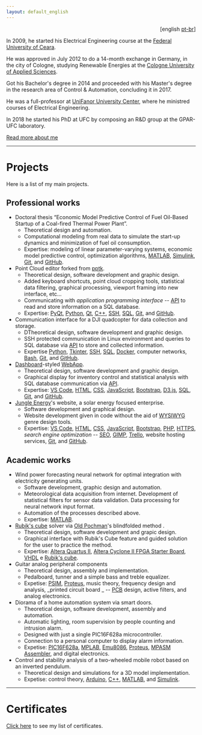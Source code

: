 ```yaml
---
layout: default_english
---
```

<div style="text-align: right"> [english <a href='/'>pt-br</a>] </div>

In 2009, he started his Electrical Engineering course at the [Federal University of Ceara](https://www.ufc.br/).

He was approved in July 2012 to do a 14-month exchange in Germany, in the city of Cologne, studying Renewable Energies at the [Cologne University of Applied Sciences](https://www.th-koeln.de/en/homepage_26.php).

Got his Bachelor's degree in 2014 and proceeded with his Master's degree in the research area of Control & Automation, concluding it in 2017.

He was a full-professor at [UniFanor University Center](https://www.unifanor.edu.br/unifanor), where he ministred courses of Electrical Engineering.

In 2018 he started his PhD at UFC by composing an R&D group at the GPAR-UFC laboratory.

[Read more about me](./about.html)

---

# Projects
Here is a list of my main projects.

## Professional works
- Doctoral thesis “Economic Model Predictive Control of Fuel Oil-Based Startup of a Coal-fired Thermal Power Plant”.
  - Theoretical design and automation.
  - Computational modeling from real data to simulate the start-up dynamics and minimization of fuel oil consumption.
  - Expertise: modeling of linear parameter-varying systems, economic model predictive control, optimization algorithms, [MATLAB](https://www.mathworks.com/products/matlab.html), [Simulink](https://www.mathworks.com/products/simulink.html), [Git](https://git-scm.com/), and [GitHub](https://github.com/).
- Point Cloud editor forked from [pptk](https://github.com/heremaps/pptk).
  - Theoretical design, software development and graphic design.
  - Added keyboard shortcuts, point cloud cropping tools, statistical data filtering, graphical processing, viewport framing into new interface, etc...
  - Communicating with _application programming interface_  -- [API](https://wikipedia.org/wiki/API) to read and store information on a SQL database.
  - Expertise: [PyQt](https://riverbankcomputing.com/software/pyqt/download), [Python](https://www.python.org/), [Qt](https://www.qt.io/), [C++](https://isocpp.org/), [SSH](https://www.ssh.com/), [SQL](https://www.iso.org/standard/63555.html), [Git](https://git-scm.com/), and [GitHub](https://github.com/).
- Communication interface for a DJI quadcopter for data collection and storage.
  - DTheoretical design, software development and graphic design.
  - SSH protected communication in Linux environment and queries to SQL database via [API](https://wikipedia.org/wiki/API) to store and collected information.
  - Expertise [Python](https://www.python.org/), [Tkinter](https://docs.python.org/3/library/tkinter.html), [SSH](https://www.ssh.com/), [SQL](https://www.iso.org/standard/63555.html), [Docker](https://www.docker.com/), computer networks, [Bash](https://www.gnu.org/software/bash/), [Git](https://git-scm.com/), and [GitHub](https://github.com/).
- [Dashboard](https://en.wikipedia.org/wiki/Dashboard_(business))-styled [WebApp](https://en.wikipedia.org/wiki/Web_application).
  - Theoretical design, software development and graphic design.
  - Graphical display for inventory control and statistical analysis with SQL database communication via [API](https://wikipedia.org/wiki/API).
  - Expertise: [VS Code](https://code.visualstudio.com/), [HTML](https://wikipedia.org/wiki/HTML), [CSS](https://wikipedia.org/wiki/CSS), [JavaScript](https://www.javascript.com/), [Bootstrap](https://getbootstrap.com/), [D3.js](https://d3js.org/), [SQL](https://www.iso.org/standard/63555.html), [Git](https://git-scm.com/), and [GitHub](https://github.com/).
- [Jungle Energy](http://jungleenergy.com.br)'s website, a solar energy focused enterprise.
  - Software development and graphical design.
  - Website development given in code without the aid of [WYSIWYG](https://en.m.wikipedia.org/wiki/WYSIWYG) genre design tools.
  - Expertise: [VS Code](https://code.visualstudio.com/), [HTML](https://wikipedia.org/wiki/HTML), [CSS](https://wikipedia.org/wiki/CSS), [JavaScript](https://www.javascript.com/), [Bootstrap](https://getbootstrap.com/), [PHP](https://www.php.net/), [HTTPS](https://wikipedia.org/wiki/HTTPS), _search engine optimization_ -- [SEO](https://en.wikipedia.org/wiki/Search_engine_optimization), [GIMP](https://www.gimp.org/), [Trello](https://trello.com/), website hosting services, [Git](https://git-scm.com/), and [GitHub](https://github.com/).

## Academic works
- Wind power forecasting neural network for optimal integration with electricity generating units.
  - Software development, graphic design and automation.
  - Meteorological data acquisition from internet. Development of statistical filters for sensor data validation. Data processing for neural network input format.
  - Automation of the processes described above.
  - Expertise: [MATLAB](https://www.mathworks.com/products/matlab.html).
- [Rubik's cube](https://en.wikipedia.org/wiki/Rubik%27s_Cube) solver via [Old Pochman](https://www.speedcubereview.com/blind-solving-algorithms.html)'s blindfolded method .
  - Theoretical design, software development and grapic design.
  - Graphical interface with Rubik's Cube feature and guided solution for the user to practice the method.
  - Expertise: [Altera Quartus II](https://www.intel.com/content/dam/www/programmable/us/en/pdfs/literature/manual/intro_to_quartus2.pdf), [Altera Cyclone II FPGA Starter Board](https://www.terasic.com.tw/cgi-bin/page/archive.pl?Language=English&CategoryNo=56&No=121), [VHDL](https://ieeexplore.ieee.org/document/159455) e [Rubik's cube](https://en.wikipedia.org/wiki/Rubik%27s_Cube).
- Guitar analog peripheral components
  - Theoretical design, assembly and implementation.
  - Pedalboard, tunner and a simple bass and treble equalizer.
  - Expetise: [PSIM](https://powersimtech.com/products/psim/capabilities-applications/), [Proteus](https://www.labcenter.com/), music theory, frequency design and analysis, _printed circuit board _ -- [PCB](https://wikipedia.org/wiki/Printed_circuit_board) design, active filters, and analog electronics.
- Diorama of a home automation system via smart doors.
  - Theoretical design, software development, assembly and automation.
  - Automatic lighting, room supervision by people counting and intrusion alarm.
  - Designed with just a single PIC16F628a microcontroller.
  - Connection to a personal computer to display alarm information.
  - Expetise: [PIC16F628a](https://www.microchip.com/en-us/product/PIC16F628A), [MPLAB](https://www.microchip.com/en-us/tools-resources/develop/mplab-x-ide), [Emu8086](https://emu8086.en.lo4d.com), [Proteus](https://www.labcenter.com/), [MPASM Assembler](https://ww1.microchip.com/downloads/en/DeviceDoc/33014L.pdf), and digital electronics.
- Control and stability analysis of a two-wheeled mobile robot based on an inverted pendulum.
  - Theoretical design and simulations for a 3D model implementation.
  - Expetise: control theory, [Arduino](https://www.arduino.cc/), [C++](https://isocpp.org/), [MATLAB](https://www.mathworks.com/products/matlab.html), and [Simulink](https://www.mathworks.com/products/simulink.html).

---

# Certificates
[Click here](./certificates) to see my list of certificates.
